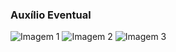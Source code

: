 ### Auxílio Eventual

![Imagem 1](<auxilio1.png>)
![Imagem 2](<auxilio2.png>)
![Imagem 3](<auxilio3.png>)
